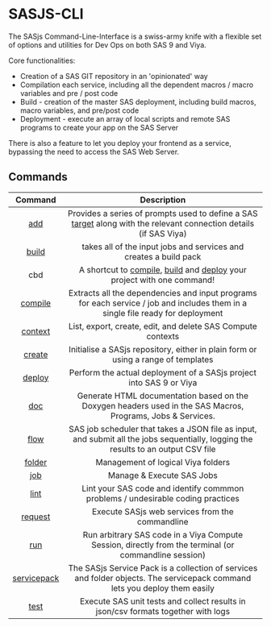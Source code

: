 # SASJS-CLI

The SASjs Command-Line-Interface is a swiss-army knife with a flexible set of options and utilities for Dev Ops on both SAS 9 and Viya.

Core functionalities:

- Creation of a SAS GIT repository in an 'opinionated' way
- Compilation each service, including all the dependent macros / macro variables and pre / post code
- Build - creation of the master SAS deployment, including build macros, macro variables, and pre/post code
- Deployment - execute an array of local scripts and remote SAS programs to create your app on the SAS Server

There is also a feature to let you deploy your frontend as a service, bypassing the need to access the SAS Web Server.

## Commands

| Command | Description |
| :---: |  :---:  |
| [add](/add) | Provides a series of prompts used to define a SAS [target](https://sasjs.io/glossary#target) along with the relevant connection details (if SAS Viya) |
| [build](/build) | takes all of the input jobs and services and creates a build pack |
| cbd | A shortcut to [compile](/compile), [build](/build) and [deploy](/deploy) your project with one command! |
| [compile](/compile) | Extracts all the dependencies and input programs for each service / job and includes them in a single file ready for deployment |
| [context](/context) | List, export, create, edit, and delete SAS Compute contexts |
| [create](/create) | Initialise a SASjs repository, either in plain form or using a range of templates |
| [deploy](/deploy) | Perform the actual deployment of a SASjs project into SAS 9 or Viya |
| [doc](/doc) | Generate HTML documentation based on the Doxygen headers used in the SAS Macros, Programs, Jobs & Services. |
| [flow](/flow) | SAS job scheduler that takes a JSON file as input, and submit all the jobs sequentially, logging the results to an output CSV file |
| [folder](/folder) | Management of logical Viya folders |
| [job](/job) | Manage & Execute SAS Jobs |
| [lint](/lint) | Lint your SAS code and identify commmon problems / undesirable coding practices |
| [request](/request) | Execute SASjs web services from the commandline |
| [run](/run) | Run arbitrary SAS code in a Viya Compute Session, directly from the terminal (or commandline session) |
| [servicepack](/servicepack) | The SASjs Service Pack is a collection of services and folder objects. The servicepack command lets you deploy them easily |
| [test](/test) | Execute SAS unit tests and collect results in json/csv formats together with logs |
